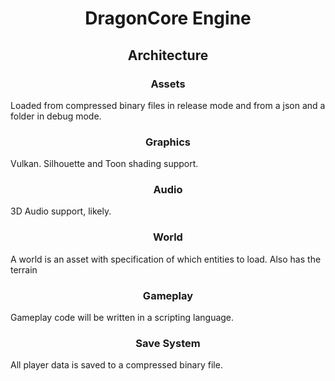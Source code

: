 <h1 align=center>DragonCore Engine</h1>

<h2 align=center>Architecture</h2>

<h3 align=center>Assets</h3>

Loaded from compressed binary files in release mode
and from a json and a folder in debug mode.

<h3 align=center>Graphics</h3>

Vulkan. Silhouette and Toon shading support.

<h3 align=center>Audio</h3>

3D Audio support, likely.

<h3 align=center>World</h3>

A world is an asset with specification of which
entities to load. Also has the terrain

<h3 align=center>Gameplay</h3>

Gameplay code will be written in a scripting language.

<h3 align=center>Save System</h3>

All player data is saved to a compressed binary file.

